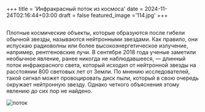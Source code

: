 +++
title = 'Инфракрасный поток из космоса'
date = 2024-11-24T02:16:44+03:00
draft = false
featured_image ='114.jpg'
+++
## 

Плотные космические объекты, которые образуются после гибели обычной звезды, называются нейтронными звездами. Как правило, они испускаю радиоволны или более высокоэнергетическое излучение, например, рентгеновские лучи. В сентябре 2018 года ученые заметили необычное явление, ранее никогда не наблюдавшееся, — длинный поток инфракрасного света, который исходил от нейтронной звезды на расстоянии 800 световых лет от Земли. По мнению исследователей, такой сигнал может провоцировать диск пыли, который в свою очередь окружает нейтронную звезду. Однако четкого объяснения этому явлению до сих пор не найдено.

![поток](https://filearchive.cnews.ru/img//rnd/2023/02/02/948.jpg)